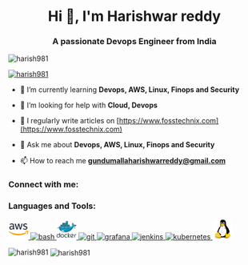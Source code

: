 <h1 align="center">Hi 👋, I'm Harishwar reddy</h1>
<h3 align="center">A passionate Devops Engineer from India</h3>

<p align="left"> <img src="https://komarev.com/ghpvc/?username=harish981&label=Profile%20views&color=0e75b6&style=flat" alt="harish981" /> </p>

<p align="left"> <a href="https://github.com/ryo-ma/github-profile-trophy"><img src="https://github-profile-trophy.vercel.app/?username=harish981" alt="harish981" /></a> </p>

- 🌱 I’m currently learning **Devops, AWS, Linux, Finops and Security**

- 🤝 I’m looking for help with **Cloud, Devops**

- 📝 I regularly write articles on [https://www.fosstechnix.com](https://www.fosstechnix.com)

- 💬 Ask me about **Devops, AWS, Linux, Finops and Security**

- 📫 How to reach me **gundumallaharishwarreddy@gmail.com**

<h3 align="left">Connect with me:</h3>
<p align="left">
</p>

<h3 align="left">Languages and Tools:</h3>
<p align="left"> <a href="https://aws.amazon.com" target="_blank" rel="noreferrer"> <img src="https://raw.githubusercontent.com/devicons/devicon/master/icons/amazonwebservices/amazonwebservices-original-wordmark.svg" alt="aws" width="40" height="40"/> </a> <a href="https://www.gnu.org/software/bash/" target="_blank" rel="noreferrer"> <img src="https://www.vectorlogo.zone/logos/gnu_bash/gnu_bash-icon.svg" alt="bash" width="40" height="40"/> </a> <a href="https://www.docker.com/" target="_blank" rel="noreferrer"> <img src="https://raw.githubusercontent.com/devicons/devicon/master/icons/docker/docker-original-wordmark.svg" alt="docker" width="40" height="40"/> </a> <a href="https://git-scm.com/" target="_blank" rel="noreferrer"> <img src="https://www.vectorlogo.zone/logos/git-scm/git-scm-icon.svg" alt="git" width="40" height="40"/> </a> <a href="https://grafana.com" target="_blank" rel="noreferrer"> <img src="https://www.vectorlogo.zone/logos/grafana/grafana-icon.svg" alt="grafana" width="40" height="40"/> </a> <a href="https://www.jenkins.io" target="_blank" rel="noreferrer"> <img src="https://www.vectorlogo.zone/logos/jenkins/jenkins-icon.svg" alt="jenkins" width="40" height="40"/> </a> <a href="https://kubernetes.io" target="_blank" rel="noreferrer"> <img src="https://www.vectorlogo.zone/logos/kubernetes/kubernetes-icon.svg" alt="kubernetes" width="40" height="40"/> </a> <a href="https://www.linux.org/" target="_blank" rel="noreferrer"> <img src="https://raw.githubusercontent.com/devicons/devicon/master/icons/linux/linux-original.svg" alt="linux" width="40" height="40"/> </a> </p>

<p><img align="left" src="https://github-readme-stats.vercel.app/api/top-langs?username=harish981&show_icons=true&locale=en&layout=compact" alt="harish981" /></p>

<p>&nbsp;<img align="center" src="https://github-readme-stats.vercel.app/api?username=harish981&show_icons=true&locale=en" alt="harish981" /></p>
